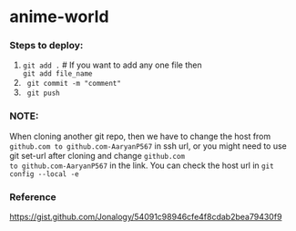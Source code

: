 # anime-world

### Steps to deploy:
1. <code>git add .</code> # If you want to add any one file then <code> git add file_name </code>
2. <code> git commit -m "comment" </code>
3. <code> git push </code>


### NOTE: 
When cloning another git repo, then we have to change the host from <code>github.com to github.com-AaryanP567</code> in ssh url, or you might need to use git set-url after cloning and change <code>github.com to github.com-AaryanP567</code> in the link. You can check the host url in <code>git config --local -e</code>

### Reference
https://gist.github.com/Jonalogy/54091c98946cfe4f8cdab2bea79430f9
